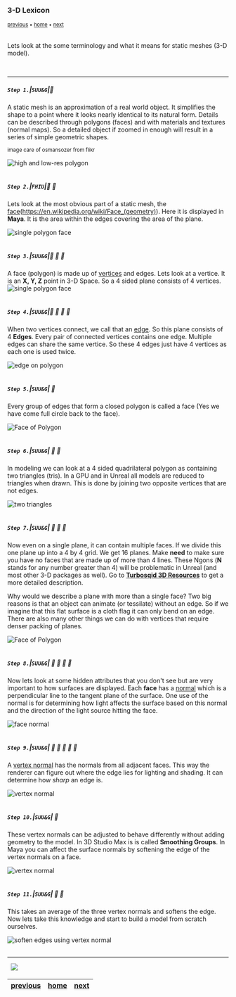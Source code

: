 <img src="https://via.placeholder.com/1000x4/45D7CA/45D7CA" alt="drawing" height="4px"/>

### 3-D Lexicon

<sub>[previous](../setting-up/README.md#user-content-setting-up) • [home](../README.md#user-content-ue4-static-meshes) • [next](../edge-normals/README.md#user-content-edge-normals-in-practice)</sub>

<img src="https://via.placeholder.com/1000x4/45D7CA/45D7CA" alt="drawing" height="4px"/>

Lets look at the some terminology and what it means for static meshes (3-D model).

<br>

---


##### `Step 1.`\|`SUU&G`|:small_blue_diamond:

A static mesh is an approximation of a real world object.  It simplifies the shape to a point where it looks nearly identical to its natural form.  Details can be described through polygons (faces) and with materials and textures (normal maps).  So a detailed object if zoomed in enough will result in a series of simple geometric shapes. 

<sub>image care of osmansozer from flikr</sub>

![high and low-res polygon](images/osmansozer3dmax.jpg)

<img src="https://via.placeholder.com/500x2/45D7CA/45D7CA" alt="drawing" height="2px" alt = ""/>

##### `Step 2.`\|`FHIU`|:small_blue_diamond: :small_blue_diamond: 

Lets look at the most obvious part of a static mesh, the [face](polygon)(https://en.wikipedia.org/wiki/Face_(geometry)).  Here it is displayed in **Maya**. It is the area within the edges covering the area of the plane.

![single polygon face](images/image_02.jpg)

<img src="https://via.placeholder.com/500x2/45D7CA/45D7CA" alt="drawing" height="2px" alt = ""/>

##### `Step 3.`\|`SUU&G`|:small_blue_diamond: :small_blue_diamond: :small_blue_diamond:

A face (polygon) is made up of [vertices](https://en.wikipedia.org/wiki/Vertex_(geometry)) and edges.  Lets look at a vertice.  It is an **X, Y, Z** point in 3-D Space. So a 4 sided plane consists of 4 vertices.  
![single polygon face](images/image_03.jpg)

<img src="https://via.placeholder.com/500x2/45D7CA/45D7CA" alt="drawing" height="2px" alt = ""/>

##### `Step 4.`\|`SUU&G`|:small_blue_diamond: :small_blue_diamond: :small_blue_diamond: :small_blue_diamond:

When two vertices connect, we call that an [edge](https://en.wikipedia.org/wiki/Edge_(geometry)). So this plane consists of 4 **Edges**.  Every pair of connected vertices contains one edge. Multiple edges can share the same vertice.  So these 4 edges just have 4 vertices as each one is used twice.

![edge on polygon](images/image_04.jpg)

<img src="https://via.placeholder.com/500x2/45D7CA/45D7CA" alt="drawing" height="2px" alt = ""/>

##### `Step 5.`\|`SUU&G`| :small_orange_diamond:

Every group of edges that form a closed polygon is called a face (Yes we have come full circle back to the face).

![Face of Polygon](images/image_05.jpg)

<img src="https://via.placeholder.com/500x2/45D7CA/45D7CA" alt="drawing" height="2px" alt = ""/>

##### `Step 6.`\|`SUU&G`| :small_orange_diamond: :small_blue_diamond:

In modeling we can look at a 4 sided quadrilateral polygon as containing two triangles (tris).  In a GPU and in Unreal all models are reduced to triangles when drawn. This is done by joining two opposite vertices that are not edges.

![two triangles](images/TwoTris.jpg)

<img src="https://via.placeholder.com/500x2/45D7CA/45D7CA" alt="drawing" height="2px" alt = ""/>

##### `Step 7.`\|`SUU&G`| :small_orange_diamond: :small_blue_diamond: :small_blue_diamond:

Now even on a single plane, it can contain multiple faces.  If we divide this one plane up into a 4 by 4 grid.  We get 16 planes. Make **need** to make sure you have no faces that are made up of more than 4 lines.  These Ngons (**N** stands for any number greater than 4) will be problematic in Unreal (and most other 3-D packages as well). Go to **[Turbosqid 3D Resources](https://resources.turbosquid.com/training/modeling/tris-quads-n-gons/)** to get a more detailed description.

Why would we describe a plane with more than a single face?  Two big reasons is that an object can animate (or tessilate) without an edge.  So if we imagine that this flat surface is a cloth flag it can only bend on an edge. There are also many other things we can do with vertices that require denser packing of planes.

![Face of Polygon](images/image_06.jpg)

<img src="https://via.placeholder.com/500x2/45D7CA/45D7CA" alt="drawing" height="2px" alt = ""/>

##### `Step 8.`\|`SUU&G`| :small_orange_diamond: :small_blue_diamond: :small_blue_diamond: :small_blue_diamond:

Now lets look at some hidden attributes that you don't see but are very important to how surfaces are displayed.  Each **face** has a [normal](https://en.wikipedia.org/wiki/Normal_(geometry)) which is a perpendicular line to the tangent plane of the surface. One use of the normal is for determining how light affects the surface based on this normal and the direction of the light source hitting the face.

![face normal](images/image_08.jpg)

<img src="https://via.placeholder.com/500x2/45D7CA/45D7CA" alt="drawing" height="2px" alt = ""/>

##### `Step 9.`\|`SUU&G`| :small_orange_diamond: :small_blue_diamond: :small_blue_diamond: :small_blue_diamond: :small_blue_diamond:

A [vertex normal](https://en.wikipedia.org/wiki/Vertex_normal) has the normals from all adjacent faces.  This way the renderer can figure out where the edge lies for lighting and shading. It can determine how *sharp* an edge is.

![vertex normal](images/image_09.jpg)

<img src="https://via.placeholder.com/500x2/45D7CA/45D7CA" alt="drawing" height="2px" alt = ""/>

##### `Step 10.`\|`SUU&G`| :large_blue_diamond:

These vertex normals can be adjusted to behave differently without adding geometry to the model.  In 3D Studio Max is is called **Smoothing Groups**.  In Maya you can affect the surface normals by softening the edge of the vertex normals on a face.

![vertex normal](images/image_10.jpg)

<img src="https://via.placeholder.com/500x2/45D7CA/45D7CA" alt="drawing" height="2px" alt = ""/>

##### `Step 11.`\|`SUU&G`| :large_blue_diamond: :small_blue_diamond: 

This takes an average of the three vertex normals and softens the edge.  Now lets take this knowledge and start to build a model from scratch ourselves.

![soften edges using vertex normal](images/image_11.jpg)

<img src="https://via.placeholder.com/500x2/45D7CA/45D7CA" alt="drawing" height="2px" alt = ""/>

___


<img src="https://via.placeholder.com/1000x4/dba81a/dba81a" alt="drawing" height="4px" alt = ""/>

<img src="https://via.placeholder.com/1000x100/45D7CA/000000/?text=Next Up - Edge Normals in Practice">

<img src="https://via.placeholder.com/1000x4/dba81a/dba81a" alt="drawing" height="4px" alt = ""/>

| [previous](../setting-up/README.md#user-content-setting-up)| [home](../README.md#user-content-ue4-static-meshes) | [next](../edge-normals/README.md#user-content-edge-normals-in-practice)|
|---|---|---|
